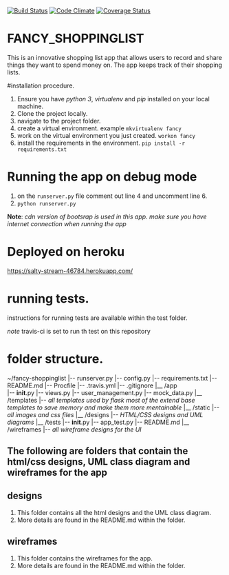 [![Build Status](https://travis-ci.org/dann254/fancy-shoppinglist.svg?branch=flask-basics)](https://travis-ci.org/dann254/fancy-shoppinglist)
[![Code Climate](https://codeclimate.com/github/dann254/fancy-shoppinglist/badges/gpa.svg)](https://codeclimate.com/github/dann254/fancy-shoppinglist/)
[![Coverage Status](https://coveralls.io/repos/github/dann254/fancy-shoppinglist/badge.svg)](https://coveralls.io/github/dann254/fancy-shoppinglist)

# FANCY_SHOPPINGLIST
This is an innovative shopping list app that allows users to record and share things they want to spend money on. The app keeps track of their shopping lists.

#installation procedure.
  1. Ensure you have *python 3*, *virtualenv* and *pip* installed on your local machine.
  2. Clone the project locally.
  3. navigate to the project folder.
  4. create a virtual environment. example `mkvirtualenv fancy`
  5. work on the virtual environment you just created. `workon fancy`
  6. install the requirements in the environment. `pip install -r requirements.txt`

# Running the app on debug mode
  1. on the `runserver.py` file comment out line 4 and uncomment line 6.
  2. `python runserver.py`

  **Note**: *cdn version of bootsrap is used in this app. make sure you have internet connection when running the app*

# Deployed on heroku
  https://salty-stream-46784.herokuapp.com/

# running tests.
  instructions for running tests are available within the test folder.

  *note* travis-ci is set to run th test on this repository

# folder structure.
~/fancy-shoppinglist
  |-- runserver.py
  |-- config.py
  |-- requirements.txt
  |-- README.md
  |-- Procfile
  |-- .travis.yml
  |-- .gitignore
  |__ /app      
       |-- __init__.py
       |-- views.py
       |-- user_management.py
       |-- mock_data.py
       |__ /templates
            |-- *all templates used by flask most of the extend base templates to save memory and make them more mentainable*
       |__ /static
            |-- *all images and css files*
  |__ /designs
        |-- *HTML/CSS designs and UML diagrams*
  |__ /tests
        |-- __init__.py
        |-- app_test.py
        |-- README.md
  |__ /wireframes
        |-- *all wireframe designs for the UI*

## The following are folders that contain the html/css designs, UML class diagram and wireframes for the app

## designs
  1. This folder contains all the html designs and the UML class diagram.
  2. More details are found in the README.md within the folder.

## wireframes
  1. This folder contains the wireframes for the app.
  2. More details are found in the README.md within the folder.

